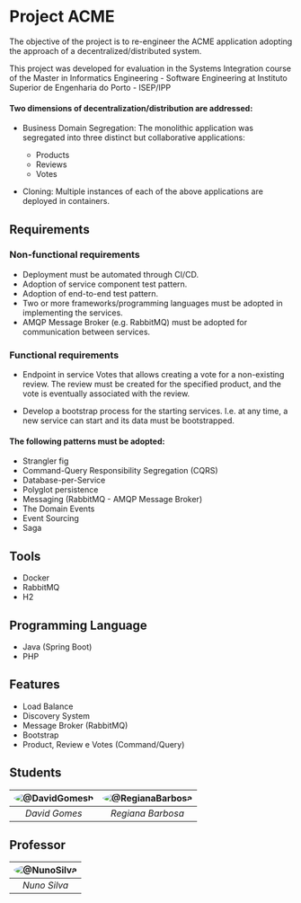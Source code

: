 # Project ACME

The objective of the project is to re-engineer the ACME application adopting the approach of a decentralized/distributed system.

This project was developed for evaluation in the Systems Integration course of the Master in Informatics Engineering - Software Engineering at Instituto Superior de Engenharia do Porto - ISEP/IPP

#### Two dimensions of decentralization/distribution are addressed:
- Business Domain Segregation: The monolithic application was segregated into three distinct but collaborative applications:
    - Products
    - Reviews
    - Votes

- Cloning: Multiple instances of each of the above applications are deployed in containers.
## Requirements
### Non-functional requirements
- Deployment must be automated through CI/CD.
- Adoption of service component test pattern.
- Adoption of end-to-end test pattern.
- Two or more frameworks/programming languages must be adopted in implementing the services.
- AMQP Message Broker (e.g. RabbitMQ) must be adopted for communication between services.

### Functional requirements
- Endpoint in service Votes that allows creating a vote for a non-existing review. The review must be created for the specified product, and the vote is eventually associated with the review.

- Develop a bootstrap process for the starting services. I.e. at any time, a new service can start and its data must be bootstrapped.

#### The following patterns must be adopted:
- Strangler fig
- Command-Query Responsibility Segregation (CQRS)
- Database-per-Service
- Polyglot persistence
- Messaging (RabbitMQ - AMQP Message Broker)
- The Domain Events
- Event Sourcing
- Saga
## Tools
- Docker
- RabbitMQ
- H2

## Programming Language

- Java (Spring Boot)
- PHP
## Features

- Load Balance
- Discovery System
- Message Broker (RabbitMQ)
- Bootstrap
- Product, Review e Votes (Command/Query)

## Students
| <img alt="@DavidGomesh" src="https://avatars.githubusercontent.com/DavidGomesh?size=64" style="border-radius: 50%;"> | <img alt="@RegianaBarbosa" src="https://avatars.githubusercontent.com/RegianaBarbosa?size=64" style="border-radius: 50%;"> |
| :-: | :-: |
| *David Gomes* | *Regiana Barbosa* |

## Professor
| <img alt="@NunoSilva" src="https://avatar-management--avatars.us-west-2.prod.public.atl-paas.net/557058:6fcae13e-78be-47ae-b86f-32c59404c8a3/de6bf548-8908-4c59-bdac-2813d38f37a0/64" style="border-radius: 50%;"> |
| :-: |
| *Nuno Silva* |
